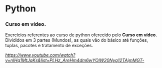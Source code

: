 # Python
### Curso em vídeo.

Exercícios referentes ao curso de python oferecido pelo **Curso em vídeo.** 
Divididos em 3 partes (Mundos), as quais vão do básico até funções, tuplas, pacotes e tratamento de exceções.

_https://www.youtube.com/watch?v=nIHq1MtJaKs&list=PLHz_AreHm4dm6wYOIW20Nyg12TAjmMGT-_
